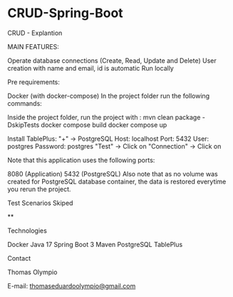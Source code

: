 # CRUD-Spring-Boot
CRUD - Explantion

MAIN FEATURES:

Operate database connections (Create, Read, Update and Delete)
User creation with name and email, id is automatic
Run locally

Pre requirements:

Docker (with docker-compose)
In the project folder run the following commands:

Inside the project folder, run the project with :
mvn clean package -DskipTests
docker compose build
docker compose up

Install TablePlus:
"+" -> PostgreSQL
Host: localhost
Port: 5432
User: postgres
Password: postgres
"Test" -> Click on
"Connection" -> Click on


Note that this application uses the following ports:

8080 (Application)
5432 (PostgreSQL)
Also note that as no volume was created for PostgreSQL database container, the data is restored everytime you rerun the project.

Test Scenarios Skiped

**

Technologies


Docker
Java 17
Spring Boot 3
Maven
PostgreSQL
TablePlus


Contact

Thomas Olympio

E-mail: thomaseduardoolympio@gmail.com
